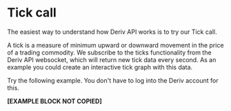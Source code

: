 # Tick call

The easiest way to understand how Deriv API works is to try our Tick call.

A tick is a measure of minimum upward or downward movement in the price of a trading commodity. We subscribe to the ticks functionality from the Deriv API websocket, which will return new tick data every second. As an example you could create an interactive tick graph with this data.

Try the following example. You don't have to log into the Deriv account for this.

**[EXAMPLE BLOCK NOT COPIED]**
